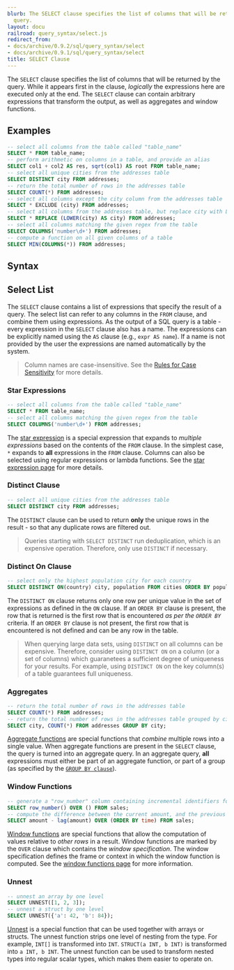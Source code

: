 ```yaml
---
blurb: The SELECT clause specifies the list of columns that will be returned by the
  query.
layout: docu
railroad: query_syntax/select.js
redirect_from:
- docs/archive/0.9.2/sql/query_syntax/select
- docs/archive/0.9.1/sql/query_syntax/select
title: SELECT Clause
---
```


The `SELECT` clause specifies the list of columns that will be returned by the query. While it appears first in the clause, *logically* the expressions here are executed only at the end. The `SELECT` clause can contain arbitrary expressions that transform the output, as well as aggregates and window functions.

## Examples

```sql
-- select all columns from the table called "table_name"
SELECT * FROM table_name;
-- perform arithmetic on columns in a table, and provide an alias
SELECT col1 + col2 AS res, sqrt(col1) AS root FROM table_name;
-- select all unique cities from the addresses table
SELECT DISTINCT city FROM addresses;
-- return the total number of rows in the addresses table
SELECT COUNT(*) FROM addresses;
-- select all columns except the city column from the addresses table
SELECT * EXCLUDE (city) FROM addresses;
-- select all columns from the addresses table, but replace city with LOWER(city)
SELECT * REPLACE (LOWER(city) AS city) FROM addresses;
-- select all columns matching the given regex from the table
SELECT COLUMNS('number\d+') FROM addresses;
-- compute a function on all given columns of a table
SELECT MIN(COLUMNS(*)) FROM addresses;
```

## Syntax

<div id="rrdiagram"></div>

## Select List

The `SELECT` clause contains a list of expressions that specify the result of a query. The select list can refer to any columns in the `FROM` clause, and combine them using expressions. As the output of a SQL query is a table - every expression in the `SELECT` clause also has a name. The expressions can be explicitly named using the `AS` clause (e.g., `expr AS name`). If a name is not provided by the user the expressions are named automatically by the system.

> Column names are case-insensitive. See the [Rules for Case Sensitivity](../case_sensitivity) for more details.

### Star Expressions

```sql
-- select all columns from the table called "table_name"
SELECT * FROM table_name;
-- select all columns matching the given regex from the table
SELECT COLUMNS('number\d+') FROM addresses;
```

The [star expression](../expressions/star) is a special expression that expands to *multiple expressions* based on the contents of the `FROM` clause. In the simplest case, `*` expands to **all** expressions in the `FROM` clause. Columns can also be selected using regular expressions or lambda functions. See the [star expression page](../expressions/star) for more details.

### Distinct Clause

```sql
-- select all unique cities from the addresses table
SELECT DISTINCT city FROM addresses;
```

The `DISTINCT` clause can be used to return **only** the unique rows in the result - so that any duplicate rows are filtered out.

> Queries starting with `SELECT DISTINCT` run deduplication, which is an expensive operation. Therefore, only use `DISTINCT` if necessary.

### Distinct On Clause

```sql
-- select only the highest population city for each country
SELECT DISTINCT ON(country) city, population FROM cities ORDER BY population DESC;
```

The `DISTINCT ON` clause returns only one row per unique value in the set of expressions as defined in the `ON` clause. If an `ORDER BY` clause is present, the row that is returned is the first row that is encountered *as per the `ORDER BY`* criteria. If an `ORDER BY` clause is not present, the first row that is encountered is not defined and can be any row in the table.

> When querying large data sets, using `DISTINCT` on all columns can be expensive. Therefore, consider using `DISTINCT ON` on a column (or a set of columns) which guaranetees a sufficient degree of uniqueness for your results. For example, using `DISTINCT ON` on the key column(s) of a table guarantees full uniqueness.

### Aggregates

```sql
-- return the total number of rows in the addresses table
SELECT COUNT(*) FROM addresses;
-- return the total number of rows in the addresses table grouped by city
SELECT city, COUNT(*) FROM addresses GROUP BY city;
```

[Aggregate functions](../aggregates) are special functions that *combine* multiple rows into a single value. When aggregate functions are present in the `SELECT` clause, the query is turned into an aggregate query. In an aggregate query, **all** expressions must either be part of an aggregate function, or part of a group (as specified by the [`GROUP BY clause`](groupby)).

### Window Functions

```sql
-- generate a "row_number" column containing incremental identifiers for each row
SELECT row_number() OVER () FROM sales;
-- compute the difference between the current amount, and the previous amount, by order of time
SELECT amount - lag(amount) OVER (ORDER BY time) FROM sales;
```

[Window functions](../window_functions) are special functions that allow the computation of values relative to *other rows* in a result. Window functions are marked by the `OVER` clause which contains the *window specification*. The window specification defines the frame or context in which the window function is computed. See the [window functions page](../window_functions) for more information.

### Unnest

```sql
-- unnest an array by one level
SELECT UNNEST([1, 2, 3]);
-- unnest a struct by one level
SELECT UNNEST({'a': 42, 'b': 84});
```

[Unnest](unnest) is a special function that can be used together with arrays or structs. The unnest function strips one level of nesting from the type. For example, `INT[]` is transformed into `INT`. `STRUCT(a INT, b INT)` is transformed into `a INT, b INT`. The unnest function can be used to transform nested types into regular scalar types, which makes them easier to operate on.